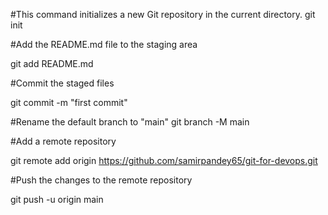 #This command initializes a new Git repository in the current directory.
git init

#Add the README.md file to the staging area

git add README.md

#Commit the staged files

git commit -m "first commit"

#Rename the default branch to "main"
git branch -M main

#Add a remote repository

git remote add origin https://github.com/samirpandey65/git-for-devops.git


#Push the changes to the remote repository

git push -u origin main


